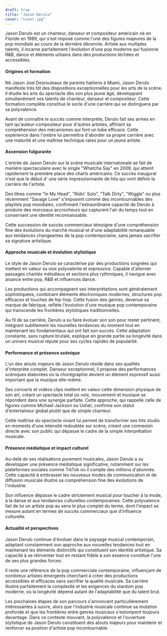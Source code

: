 ```yaml
---
draft: true
title: "Jason Derulo"
cover: "cover.jpg"
---
```


Jason Derulo est un chanteur, danseur et compositeur américain né en Floride en 1989, qui s'est imposé comme l'une des
figures majeures de la pop mondiale au cours de la dernière décennie. Artiste aux multiples talents, il incarne
parfaitement l'évolution d'une pop moderne qui fusionne R&B, dance et éléments urbains dans des productions léchées et
accessibles.

#### Origines et formation

Né Jason Joel Desrouleaux de parents haïtiens à Miami, Jason Derulo manifeste très tôt des dispositions exceptionnelles
pour les arts de la scène. Il étudie les arts du spectacle dès son plus jeune âge, développant simultanément ses talents
de chanteur, danseur et compositeur. Cette formation complète constitue le socle d'une carrière qui se distinguera par
sa polyvalence.

Avant de connaître le succès comme interprète, Derulo fait ses armes en tant qu'auteur-compositeur pour d'autres
artistes, affinant sa compréhension des mécanismes qui font un tube efficace. Cette expérience dans l'ombre lui
permettra d'aborder sa propre carrière avec une maturité et une maîtrise technique rares pour un jeune artiste.

#### Ascension fulgurante

L'entrée de Jason Derulo sur la scène musicale internationale se fait de manière spectaculaire avec le single "Whatcha
Say" en 2009, qui atteint rapidement la première place des charts américains. Ce succès inaugural n'est que le début d'
une série impressionnante de hits qui vont définir la carrière de l'artiste.

Des titres comme "In My Head", "Ridin' Solo", "Talk Dirty", "Wiggle" ou plus récemment "Savage Love" s'imposent comme
des incontournables des playlists pop mondiales, confirmant l'extraordinaire capacité de Derulo à produire des morceaux
accrocheurs qui capturent l'air du temps tout en conservant une identité reconnaissable.

Cette succession de succès commerciaux témoigne d'une compréhension fine des évolutions du marché musical et d'une
adaptabilité remarquable aux tendances changeantes de la pop contemporaine, sans jamais sacrifier sa signature
artistique.

#### Approche musicale et évolution stylistique

Le style de Jason Derulo se caractérise par des productions soignées qui mettent en valeur sa voix polyvalente et
expressive. Capable d'alterner passages chantés mélodieux et sections plus rythmiques, il navigue avec aisance entre
pop, R&B et influences dance.

Les productions qui accompagnent ses interprétations sont généralement sophistiquées, combinant éléments électroniques
modernes, structures pop efficaces et touches de hip-hop. Cette fusion des genres, devenue sa marque de fabrique,
reflète l'évolution d'une musique pop contemporaine qui transcende les frontières stylistiques traditionnelles.

Au fil de sa carrière, Derulo a su faire évoluer son son pour rester pertinent, intégrant subtilement les nouvelles
tendances du moment tout en maintenant les fondamentaux qui ont fait son succès. Cette adaptation constante, sans
rupture brutale, explique en grande partie sa longévité dans un univers musical réputé pour ses cycles rapides de
popularité.

#### Performance et présence scénique

L'un des atouts majeurs de Jason Derulo réside dans ses qualités d'interprète complet. Danseur exceptionnel, il propose
des performances scéniques élaborées où la chorégraphie devient un élément expressif aussi important que la musique
elle-même.

Ses concerts et vidéos clips mettent en valeur cette dimension physique de son art, créant un spectacle total où voix,
mouvement et musique se répondent dans une synergie parfaite. Cette approche, qui rappelle celle de figures comme
Michael Jackson ou Usher, confirme son statut d'entertaineur global plutôt que de simple chanteur.

Cette maîtrise du spectacle vivant lui permet de transformer ses hits studio en moments d'une intensité redoublée sur
scène, créant une connexion directe avec son public qui dépasse le cadre de la simple interprétation musicale.

#### Présence médiatique et impact culturel

Au-delà de ses réalisations purement musicales, Jason Derulo a su développer une présence médiatique significative,
notamment sur les plateformes sociales comme TikTok où il compte des millions d'abonnés. Cette capacité à embrasser les
nouveaux modes de communication et de diffusion musicale illustre sa compréhension fine des évolutions de l'industrie.

Son influence dépasse le cadre strictement musical pour toucher à la mode, à la danse et aux tendances culturelles
contemporaines. Cette polyvalence fait de lui un artiste pop au sens le plus complet du terme, dont l'impact se mesure
autant en termes de succès commerciaux que d'influence culturelle.

#### Actualité et perspectives

Jason Derulo continue d'évoluer dans le paysage musical contemporain, adaptant constamment son approche aux nouvelles
tendances tout en maintenant les éléments distinctifs qui constituent son identité artistique. Sa capacité à se
réinventer tout en restant fidèle à son essence constitue l'une de ses plus grandes forces.

Il reste une référence de la pop commerciale contemporaine, influençant de nombreux artistes émergents cherchant à créer
des productions accessibles et efficaces sans sacrifier la qualité musicale. Sa carrière illustre parfaitement la
complexité et les exigences du stardom pop moderne, où la longévité dépend autant de l'adaptabilité que du talent brut.

Les prochaines étapes de son parcours s'annoncent particulièrement intéressantes à suivre, alors que l'industrie
musicale continue sa mutation profonde et que les frontières entre genres musicaux s'estompent toujours davantage. Dans
ce contexte mouvant, la polyvalence et l'ouverture stylistique de Jason Derulo constituent des atouts majeurs pour
maintenir et renforcer sa position d'artiste pop incontournable.
